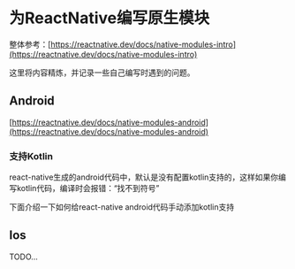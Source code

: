 # 为ReactNative编写原生模块

整体参考：[https://reactnative.dev/docs/native-modules-intro](https://reactnative.dev/docs/native-modules-intro)

这里将内容精炼，并记录一些自己编写时遇到的问题。

## Android

[https://reactnative.dev/docs/native-modules-android](https://reactnative.dev/docs/native-modules-android)

### 支持Kotlin

react-native生成的android代码中，默认是没有配置kotlin支持的，这样如果你编写kotlin代码，编译时会报错：“找不到符号”

下面介绍一下如何给react-native android代码手动添加kotlin支持

## Ios

TODO...
